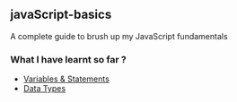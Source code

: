 ## javaScript-basics
A complete guide to brush up my JavaScript fundamentals

### What I have learnt so far ?
* [Variables & Statements ](https://wesbos.com/let-vs-const/)
* [Data Types](https://www.digitalocean.com/community/tutorials/understanding-data-types-in-javascript)